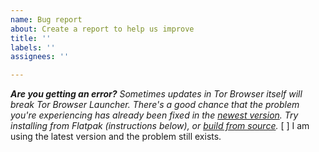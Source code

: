 ```yaml
---
name: Bug report
about: Create a report to help us improve
title: ''
labels: ''
assignees: ''

---
```


_**Are you getting an error?** Sometimes updates in Tor Browser itself will break Tor Browser Launcher. There's a good chance that the problem you're experiencing has already been fixed in the [newest version](https://github.com/micahflee/torbrowser-launcher/releases). Try installing from Flatpak (instructions below), or [build from source](/BUILD.md)._
[ ] I am using the latest version and the problem still exists.
